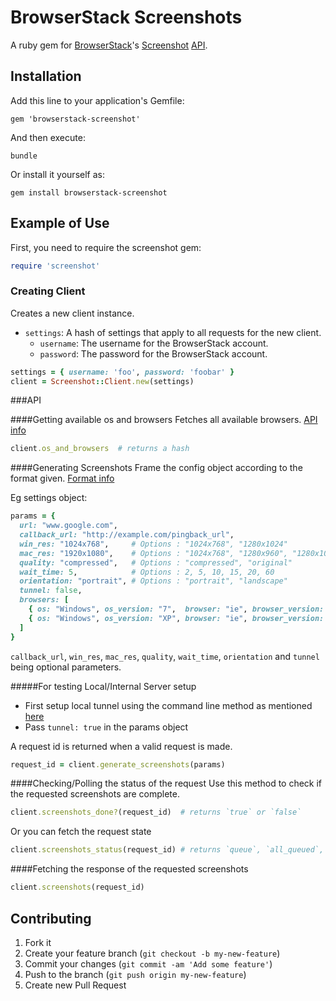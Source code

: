 # BrowserStack Screenshots

A ruby gem for [BrowserStack](http://browserstack.com)'s [Screenshot](http://browserstack.com/screenshots) [API](http://www.browserstack.com/screenshots/api).

## Installation

Add this line to your application's Gemfile:

    gem 'browserstack-screenshot'

And then execute:

    bundle

Or install it yourself as:

    gem install browserstack-screenshot

## Example of Use

First, you need to require the screenshot gem:

``` ruby
require 'screenshot'
```

### Creating Client
Creates a new client instance.

* `settings`: A hash of settings that apply to all requests for the new client.
  * `username`: The username for the BrowserStack account.
  * `password`: The password for the BrowserStack account.

``` ruby
settings = { username: 'foo', password: 'foobar' }
client = Screenshot::Client.new(settings)
```

###API

####Getting available os and browsers
Fetches all available browsers. [API info](http://www.browserstack.com/screenshots/api#list-os-browsers)

``` ruby
client.os_and_browsers  # returns a hash
```

####Generating Screenshots
Frame the config object according to the format given. [Format info](http://www.browserstack.com/screenshots/api#generate-screenshots)

Eg settings object:
``` ruby
params = {
  url: "www.google.com",
  callback_url: "http://example.com/pingback_url",
  win_res: "1024x768",     # Options : "1024x768", "1280x1024"
  mac_res: "1920x1080",    # Options : "1024x768", "1280x960", "1280x1024", "1600x1200", "1920x1080"
  quality: "compressed",   # Options : "compressed", "original"
  wait_time: 5,            # Options : 2, 5, 10, 15, 20, 60
  orientation: "portrait", # Options : "portrait", "landscape"
  tunnel: false,
  browsers: [
    { os: "Windows", os_version: "7",  browser: "ie", browser_version: "8.0" },
    { os: "Windows", os_version: "XP", browser: "ie", browser_version: "7.0" }
  ]
}
```
`callback_url`, `win_res`, `mac_res`, `quality`, `wait_time`, `orientation` and `tunnel` being optional parameters.

#####For testing Local/Internal Server setup
* First setup local tunnel using the command line method as mentioned [here](http://www.browserstack.com/local-testing#setup)
* Pass `tunnel: true` in the params object



A request id is returned when a valid request is made.

``` ruby
request_id = client.generate_screenshots(params)
```

####Checking/Polling the status of the request
Use this method to check if the requested screenshots are complete. 
``` ruby
client.screenshots_done?(request_id)  # returns `true` or `false`
```

Or you can fetch the request state
``` ruby
client.screenshots_status(request_id) # returns `queue`, `all_queued`, `processing`, or `done`
```

####Fetching the response of the requested screenshots
``` ruby
client.screenshots(request_id)
```


## Contributing

1. Fork it
2. Create your feature branch (`git checkout -b my-new-feature`)
3. Commit your changes (`git commit -am 'Add some feature'`)
4. Push to the branch (`git push origin my-new-feature`)
5. Create new Pull Request
